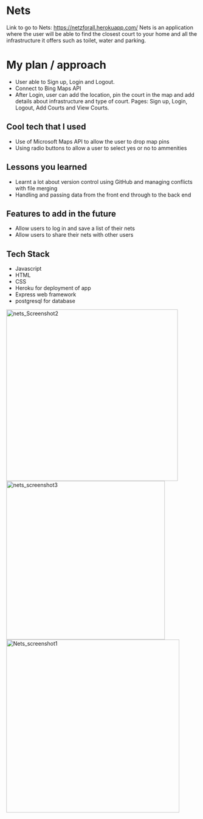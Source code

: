 # Nets
Link to go to Nets: https://netzforall.herokuapp.com/
Nets is an application where the user will be able to find the closest court to your home and all the infrastructure it offers such as toilet, water and parking.

# My plan / approach
- User able to Sign up, Login and Logout.
- Connect to Bing Maps API
- After Login, user can add the location, pin the court in the map and add details about infrastructure and type of court.
Pages: Sign up, Login, Logout, Add Courts and View Courts.

## Cool tech that I used
- Use of Microsoft Maps API to allow the user to drop map pins
- Using radio buttons to allow a user to select yes or no to ammenities
## Lessons you learned
- Learnt a lot about version control using GitHub and managing conflicts with file merging
- Handling and passing data from the front end through to the back end

## Features to add in the future
- Allow users to log in and save a list of their nets
- Allow users to share their nets with other users

## Tech Stack
- Javascript
- HTML
- CSS
- Heroku for deployment of app
- Express web framework
- postgresql for database
            
<img width="451" alt="nets_Screenshot2" src="https://user-images.githubusercontent.com/97344617/158934267-2240b45d-26a6-4f49-b936-c3487136d94e.png">

<img width="417" alt="nets_screenshot3" src="https://user-images.githubusercontent.com/97344617/158934277-315b3d85-e250-42be-8764-3820c7566f69.png">

<img width="455" alt="Nets_screenshot1" src="https://user-images.githubusercontent.com/97344617/158934263-d33dfb46-dcb0-48d3-9694-48471d10e7ad.png">

